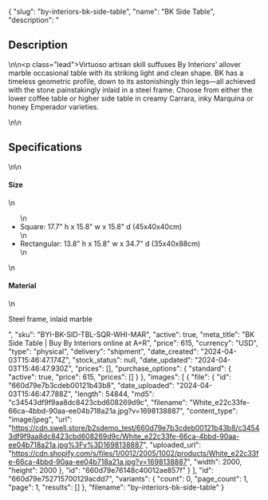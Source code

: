 {
  "slug": "by-interiors-bk-side-table",
  "name": "BK Side Table",
  "description": "<h2>Description</h2>\n<!-- split -->\n<p class=\"lead\">Virtuoso artisan skill suffuses By Interiors’ allover marble occasional table with its striking light and clean shape. BK has a timeless geometric profile, down to its astonishingly thin legs—all achieved with the stone painstakingly inlaid in a steel frame. Choose from either the lower coffee table or higher side table in creamy Carrara, inky Marquina or honey Emperador varieties.</p>\n<!-- split -->\n<h2>Specifications</h2>\n<!-- split -->\n<h4>Size</h4>\n<ul>\n<li>Square: 17.7\" h x 15.8\" w x 15.8\" d (45x40x40cm)</li>\n<li>Rectangular: 13.8\" h x 15.8\" w x 34.7\" d (35x40x88cm)</li>\n</ul>\n<h4>Material</h4>\n<p>Steel frame, inlaid marble</p>",
  "sku": "BYI-BK-SID-TBL-SQR-WHI-MAR",
  "active": true,
  "meta_title": "BK Side Table | Buy By Interiors online at A+R",
  "price": 615,
  "currency": "USD",
  "type": "physical",
  "delivery": "shipment",
  "date_created": "2024-04-03T15:46:47.174Z",
  "stock_status": null,
  "date_updated": "2024-04-03T15:46:47.930Z",
  "prices": [],
  "purchase_options": {
    "standard": {
      "active": true,
      "price": 615,
      "prices": []
    }
  },
  "images": [
    {
      "file": {
        "id": "660d79e7b3cdeb00121b43b8",
        "date_uploaded": "2024-04-03T15:46:47.788Z",
        "length": 54844,
        "md5": "c34543df9f9aa8dc8423cbd608269d9c",
        "filename": "White_e22c33fe-66ca-4bbd-90aa-ee04b718a21a.jpg?v=1698138887",
        "content_type": "image/jpeg",
        "url": "https://cdn.swell.store/b2sdemo_test/660d79e7b3cdeb00121b43b8/c34543df9f9aa8dc8423cbd608269d9c/White_e22c33fe-66ca-4bbd-90aa-ee04b718a21a.jpg%3Fv%3D1698138887",
        "uploaded_url": "https://cdn.shopify.com/s/files/1/0012/2005/1002/products/White_e22c33fe-66ca-4bbd-90aa-ee04b718a21a.jpg?v=1698138887",
        "width": 2000,
        "height": 2000
      },
      "id": "660d79e76148c40012ae857f"
    }
  ],
  "id": "660d79e752715700129acdd7",
  "variants": {
    "count": 0,
    "page_count": 1,
    "page": 1,
    "results": []
  },
  "filename": "by-interiors-bk-side-table"
}